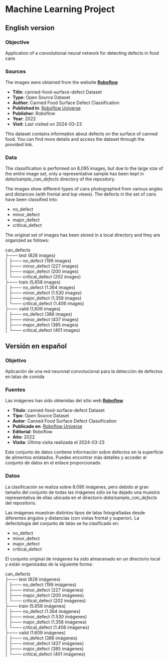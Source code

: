 # Machine Learning Project

## English version

### Objective
Application of a convolutional neural network for detecting defects in food cans

### Sources
The images were obtained from the website [**Roboflow**](https://roboflow.com/)

- **Title**: canned-food-surface-defect Dataset
- **Type**: Open Source Dataset
- **Author**: Canned Food Surface Defect Classification
- **Published in**: [Roboflow Universe](https://universe.roboflow.com/canned-food-surface-defect-classification/canned-food-surface-defect)
- **Publisher**: Roboflow
- **Year**: 2022
- **Visit**: Last visited on 2024-03-23

This dataset contains information about defects on the surface of canned food. You can find more details and access the dataset through the provided link.

### Data
The classification is performed on 8,095 images, but due to the large size of the entire image set, only a representative sample has been kept in *data/sample_can_defects* directory of the repository.

The images show different types of cans photographed from various angles and distances (with frontal and top views). The defects in the set of cans have been classified into:
- no_defect
- minor_defect
- major_defect
- critical_defect 

The original set of images has been stored in a local directory and they are organized as follows:

can_defects<br>
├─── test (828 images)<br>
│   ├─── no_defect (199 images)<br>
│   ├─── minor_defect (227 images)<br>
│   ├─── major_defect (200 images)<br>
│   └─── critical_defect (202 images)<br>
├─── train (5,658 images)<br>
│   ├─── no_defect (1.364 images)<br>
│   ├─── minor_defect (1.530 images)<br>
│   ├─── major_defect (1.358 images)<br>
│   └─── critical_defect (1.406 images)<br>
├─── valid (1,609 images)<br>
│   ├─── no_defect (386 images)<br>
│   ├─── minor_defect (437 images)<br>
│   ├─── major_defect (385 images)<br>
│   └─── critical_defect (401 images)<br>

## Versión en español

### Objetivo
Aplicación de una red neuronal convolucional para la detección de defectos en latas de comida

### Fuentes
Las imágenes han sido obtenidas del sitio web [**Roboflow**](https://roboflow.com/)

- **Título**: canned-food-surface-defect Dataset
- **Tipo**: Open Source Dataset
- **Autor**: Canned Food Surface Defect Classification
- **Publicado en**: [Roboflow Universe](https://universe.roboflow.com/canned-food-surface-defect-classification/canned-food-surface-defect)
- **Editorial**: Roboflow
- **Año**: 2022
- **Visita**: Última visita realizada el 2024-03-23

Este conjunto de datos contiene información sobre defectos en la superficie de alimentos enlatados. Puedes encontrar más detalles y acceder al conjunto de datos en el enlace proporcionado.

### Datos
La clasificación se realiza sobre 8.095 imágenes, pero debido al gran tamaño del conjunto de todas las imágenes sólo se ha dejado una muestra representativa de ellas ubicada en el directorio *data/sample_can_defects* del repositorio.

Las imágenes muestran distintos tipos de latas fotografiadas desde diferentes ángulos y distancias (con vistas frontal y superior). La defectología del conjunto de latas se ha clasificado en:
- no_defect
- minor_defect
- major_defect
- critical_defect 

El conjunto original de imágenes ha sido almacenado en un directorio local y están organizadas de la siguiente forma:

can_defects<br>
├─── test (828 imágenes)<br>
│   ├─── no_defect (199 imágenes)<br>
│   ├─── minor_defect (227 imágenes)<br>
│   ├─── major_defect (200 imágenes)<br>
│   └─── critical_defect (202 imágenes)<br>
├─── train (5.658 imágenes)<br>
│   ├─── no_defect (1.364 imágenes)<br>
│   ├─── minor_defect (1.530 imágenes)<br>
│   ├─── major_defect (1.358 imágenes)<br>
│   └─── critical_defect (1.406 imágenes)<br>
├─── valid (1.609 imágenes)<br>
│   ├─── no_defect (386 imágenes)<br>
│   ├─── minor_defect (437 imágenes)<br>
│   ├─── major_defect (385 imágenes)<br>
│   └─── critical_defect (401 imágenes)<br>